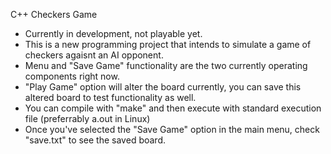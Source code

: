 C++ Checkers Game

* Currently in development, not playable yet.
* This is a new programming project that intends to simulate a game of checkers agaisnt an AI opponent.
* Menu and "Save Game" functionality are the two currently operating components right now.
* "Play Game" option will alter the board currently, you can save this altered board to test functionality as well.
* You can compile with "make" and then execute with standard execution file (preferrably a.out in Linux)
* Once you've selected the "Save Game" option in the main menu, check "save.txt" to see the saved board.
